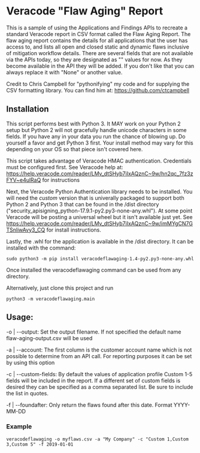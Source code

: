 # Veracode "Flaw Aging" Report
This is a sample of using the Applications and Findings APIs to recreate a standard Veracode report in CSV format called the Flaw Aging Report. The flaw aging report contains the details for all applications that the user has access to, and lists all open and closed static and dynamic flaws inclusive of mitigation workflow details.
There are several fields that are not available via the APIs today, so they are designated as "<placeholder>" values for now. As they become available in the API they will be added. If you don't like that you can always replace it with "None" or another value.
  
Credit to Chris Campbell for "pythonifying" my code and for supplying the CSV formatting library. You can find him at: https://github.com/ctcampbell

## Installation
This script performs best with Python 3. It MAY work on your Python 2 setup but Python 2 will not gracefully handle unicode characters in some fields. If you have any in your data you run the chance of blowing up. Do yourself a favor and get Python 3 first. Your install method may vary for this depending on your OS so that piece isn't covered here.

This script takes advantage of Veracode HMAC authentication. Credentials must be configured first. See Veracode help at: https://help.veracode.com/reader/LMv_dtSHyb7iIxAQznC~9w/hn2qc_7fz3zFYV~e4ulRaQ for instructions

Next, the Veracode Python Authentication library needs to be installed. You will need the *custom* version that is univerally packaged
to support both Python 2 and Python 3 that can be found in the /dist directory ("security_apisigning_python-17.9.1-py2.py3-none-any.whl").
At some point Veracode will be posting a universal wheel but it isn't available just yet. See https://help.veracode.com/reader/LMv_dtSHyb7iIxAQznC~9w/imMYgCN7GTSnliwAvy3_CQ for install instructions.

Lastly, the .whl for the application is available in the /dist directory. It can be installed with the command:
```
sudo python3 -m pip install veracodeflawaging-1.4-py2.py3-none-any.whl
```
Once installed the veracodeflawaging command can be used from any directory.

Alternatively, just clone this project and run
```
python3 -m veracodeflawaging.main
```

## Usage:
-o | --output: Set the output filename. If not specified the default name flaw-aging-output.csv will be used

-a | --account: The first column is the customer account name which is not possible to determine from an API call. For reporting purposes it can be set by using this option

-c | --custom-fields: By default the values of application profile Custom 1-5 fields will be included in the report. If a different set of custom fields is desired they can be specified as a comma separated list. Be sure to include the list in quotes.

-f | --foundafter: Only return the flaws found after this date. Format YYYY-MM-DD

### Example
```
veracodeflawaging -o myflaws.csv -a "My Company" -c "Custom 1,Custom 3,Custom 5" -f 2019-01-01
